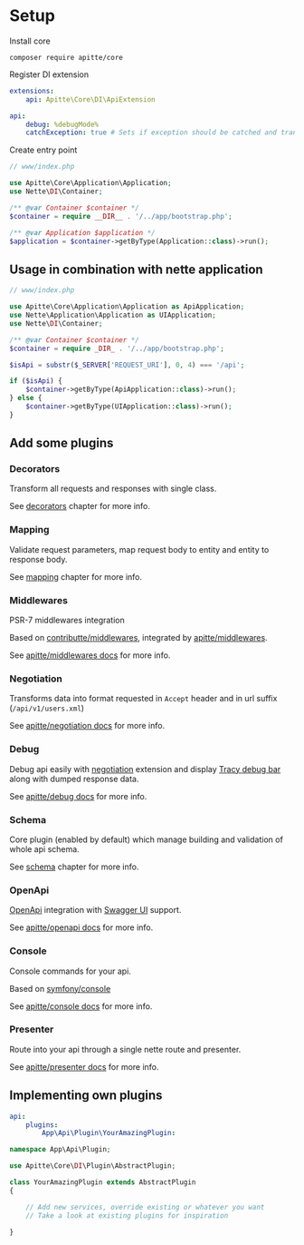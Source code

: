 # Setup

Install core

```
composer require apitte/core
```

Register DI extension

```yaml
extensions:
    api: Apitte\Core\DI\ApiExtension

api:
    debug: %debugMode%
    catchException: true # Sets if exception should be catched and transformed into response or rethrown to output (debug only)
```

Create entry point

```php
// www/index.php

use Apitte\Core\Application\Application;
use Nette\DI\Container;

/** @var Container $container */
$container = require __DIR__ . '/../app/bootstrap.php';

/** @var Application $application */
$application = $container->getByType(Application::class)->run();
```

## Usage in combination with nette application

```php
// www/index.php

use Apitte\Core\Application\Application as ApiApplication;
use Nette\Application\Application as UIApplication;
use Nette\DI\Container;

/** @var Container $container */
$container = require _DIR_ . '/../app/bootstrap.php';

$isApi = substr($_SERVER['REQUEST_URI'], 0, 4) === '/api';

if ($isApi) {
    $container->getByType(ApiApplication::class)->run();
} else {
    $container->getByType(UIApplication::class)->run();
}
```

## Add some plugins

### Decorators

Transform all requests and responses with single class.

See [decorators](decorators.md) chapter for more info.

### Mapping

Validate request parameters, map request body to entity and entity to response body.

See [mapping](mapping.md) chapter for more info.

### Middlewares

PSR-7 middlewares integration

Based on [contributte/middlewares](https://github.com/contributte/middlewares),
integrated by [apitte/middlewares](https://github.com/apitte/middlewares).

See [apitte/middlewares docs](https://github.com/apitte/middlewares) for more info.

### Negotiation

Transforms data into format requested in `Accept` header and in url suffix (`/api/v1/users.xml`)

See [apitte/negotiation docs](https://github.com/apitte/negotiation) for more info.

### Debug

Debug api easily with [negotiation](https://github.com/apitte/negotiation) extension
and display [Tracy debug bar](https://github.com/nette/tracy) along with dumped response data.

See [apitte/debug docs](https://github.com/apitte/debug) for more info.

### Schema

Core plugin (enabled by default) which manage building and validation of whole api schema.

See [schema](schema.md) chapter for more info.

### OpenApi

[OpenApi](https://github.com/OAI/OpenAPI-Specification) integration with [Swagger UI](https://petstore.swagger.io) support.

See [apitte/openapi docs](https://github.com/apitte/openapi) for more info.

### Console

Console commands for your api.

Based on [symfony/console](https://github.com/symfony/console)

See [apitte/console docs](https://github.com/apitte/console) for more info.

### Presenter

Route into your api through a single nette route and presenter.

See [apitte/presenter docs](https://github.com/apitte/presenter) for more info.

## Implementing own plugins

```yaml
api:
    plugins:
        App\Api\Plugin\YourAmazingPlugin:
```

```php
namespace App\Api\Plugin;

use Apitte\Core\DI\Plugin\AbstractPlugin;

class YourAmazingPlugin extends AbstractPlugin
{

    // Add new services, override existing or whatever you want
    // Take a look at existing plugins for inspiration

}
```
